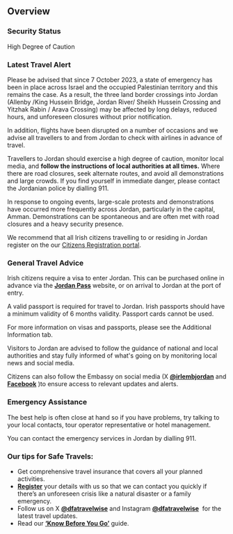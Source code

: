 ## Overview

### **Security Status**

High Degree of Caution

### **Latest Travel Alert**

Please be advised that since 7 October 2023, a state of emergency has been in place across Israel and the occupied Palestinian territory and this remains the case. As a result, the three land border crossings into Jordan (Allenby /King Hussein Bridge, Jordan River/ Sheikh Hussein Crossing and Yitzhak Rabin / Arava Crossing) may be affected by long delays, reduced hours, and unforeseen closures without prior notification.

In addition, flights have been disrupted on a number of occasions and we advise all travellers to and from Jordan to check with airlines in advance of travel.

Travellers to Jordan should exercise a high degree of caution, monitor local media, and **follow the instructions of local authorities at all times.** Where there are road closures, seek alternate routes, and avoid all demonstrations and large crowds. If you find yourself in immediate danger, please contact the Jordanian police by dialling 911.

In response to ongoing events, large-scale protests and demonstrations have occurred more frequently across Jordan, particularly in the capital, Amman. Demonstrations can be spontaneous and are often met with road closures and a heavy security presence.

We recommend that all Irish citizens travelling to or residing in Jordan register on the our [Citizens Registration portal](https://citizensregistration.dfa.ie/).

### **General Travel Advice**

Irish citizens require a visa to enter Jordan. This can be purchased online in advance via the [**Jordan Pass**](https://www.jordanpass.jo/) website, or on arrival to Jordan at the port of entry.

A valid passport is required for travel to Jordan. Irish passports should have a minimum validity of 6 months validity. Passport cards cannot be used.

For more information on visas and passports, please see the Additional Information tab.

Visitors to Jordan are advised to follow the guidance of national and local authorities and stay fully informed of what's going on by monitoring local news and social media.

Citizens can also follow the Embassy on social media (X [**@irlembjordan**](https://twitter.com/irlembjordan) and [**Facebook**](https://www.facebook.com/irlembjordan) )to ensure access to relevant updates and alerts.

### **Emergency Assistance**

The best help is often close at hand so if you have problems, try talking to your local contacts, tour operator representative or hotel management.

You can contact the emergency services in Jordan by dialling 911.

### **Our tips for Safe Travels:**

* Get comprehensive travel insurance that covers all your planned activities.
* [**Register**](/en/dfa/overseas-travel/citizens-registration/) your details with us so that we can contact you quickly if there’s an unforeseen crisis like a natural disaster or a family emergency.
* Follow us on X [**@dfatravelwise**](https://www.twitter.com/DFATravelWise) and Instagram [**@dfatravelwise**](https://www.instagram.com/dfatravelwise/)  for the latest travel updates.
* Read our [**‘Know Before You Go’**](/en/dfa/overseas-travel/know-before-you-go/) guide.